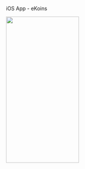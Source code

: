 iOS App - eKoins

<img src="https://github.com/user-attachments/assets/e553384b-8aa0-4d04-80ca-faff558dea14" data-canonical-src="https://github.com/user-attachments/assets/e553384b-8aa0-4d04-80ca-faff558dea14" width="200" height="400" />

